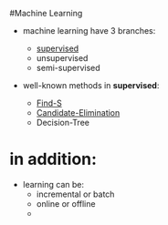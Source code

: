 #Machine Learning

- machine learning have 3 branches:
  - [supervised](supervised)
  - unsupervised
  - semi-supervised

- well-known methods in __supervised__:
    - [Find-S](supervised/1_find_s)
    - [Candidate-Elimination](supervised/2_candidate_elimination)
    - Decision-Tree
  
# in addition:
- learning can be:
    - incremental or batch
    - online or offline
    - 